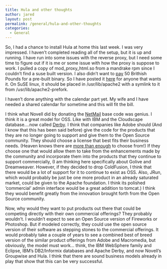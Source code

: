 ```yaml
---
title: Hula and other thoughts
author: jared
layout: post
permalink: /general/hula-and-other-thoughts
categories:
  - General
---
```

So, I had a chance to install Hula at home this last week. I was very impressed. I haven&#8217;t completed reading all of the setup, but it is up and running. I have run into some issues with the reverse proxy, but I need some time to figure out if it is me or some issue with how the proxy is suppose to work. I pulled a copy of mod\_proxy\_html.so from a mandrake rpm since I couldn&#8217;t find a suse built version. I also didn&#8217;t want to [pay][1] 50 Brithish Pounds for a pre-built binary. So I have posted it [here][2] for anyone that wants it. On SuSE linux, it should be placed in /usr/lib/apache2 with a symlink to it from /usr/lib/apache2-prefork.

I haven&#8217;t done anything with the calendar part yet. My wife and I have needed a shared calendar for sometime and this will fit the bill.

I think what Novell did by donating the [NetMail][3] base code was genius. I think it is a great model for OSS. Like with IBM and the Cloudscape database&#8230;.now called [Derby][4]. I think that companies like Adobe should (And I know that this has been said before) give the code for the products that they are no longer going to support and give them to the Open Source community. They should choose a license that best fits their business needs. (Heaven knows there are [more than enough][5] to choose from!) If they choose one that would allow them to take from the enhancements made by the community and incorporate them into the products that they continue to support commercially, (I am thinking here specifically about Golive and Dreamweaver. However, if they decided to drop ColdFusion, I think that there would be a lot of support for it to continue to exist as OSS. Also, JRun, which would probably be just be one more product in an already saturated market, could be given to the Apache foundation. I think its polished &#8216;commercial&#8217; admin interface would be a great addition to tomcat.) I think they would benefit greatly from the innovation brought forth from the Open Source community.

Now, why would they want to put products out there that could be competing directly with their own commercial offerings? They probably wouldn&#8217;t. I wouldn&#8217;t expect to see an Open Source version of Fireworks or Photoshop. But if modeled correctly, they could use the open source version of their software as stepping stones to the commercial offerings. It would probably take a couple of years to see a combined best of breed version of the similar product offerings from Adobe and Macromedia, but obviously, the model must work&#8230; think, the IBM WebSphere family and Eclipse, IBM&#8217;s DB2/Informix databases and Apache Derby, and now Novell&#8217;s Groupwise and Hula. I think that there are sound business models already in play that show that this can be very successful.

 [1]: http://apache.webthing.com/registration.html
 [2]: http://jared.ottleys.net/xtr-content/mod_proxy_html.so
 [3]: http://www.hula-project.org/General_FAQ#Relationship_with_Novell
 [4]: http://db.apache.org/derby/
 [5]: http://www.opensource.org/licenses/index.php